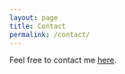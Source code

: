 ```yaml
---
layout: page
title: Contact
permalink: /contact/
---
```



Feel free to contact me [here](irmacias@mit.edu).
